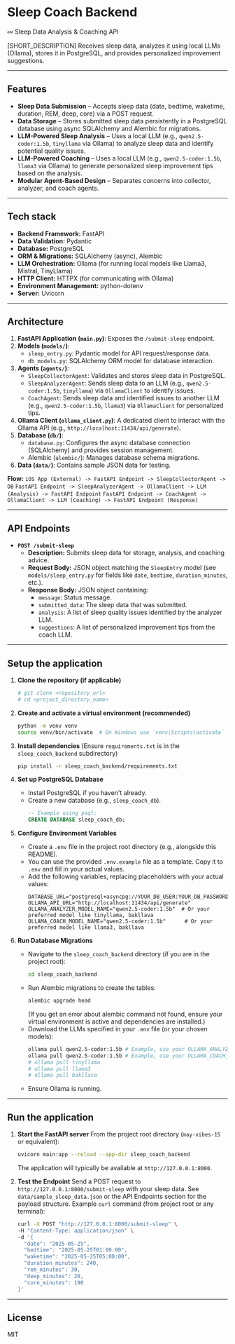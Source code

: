 # Sleep Coach Backend
💤 Sleep Data Analysis & Coaching API

[SHORT_DESCRIPTION]
Receives sleep data, analyzes it using local LLMs (Ollama), stores it in PostgreSQL, and provides personalized improvement suggestions.

---

## Features

- **Sleep Data Submission** – Accepts sleep data (date, bedtime, waketime, duration, REM, deep, core) via a POST request.
- **Data Storage** – Stores submitted sleep data persistently in a PostgreSQL database using async SQLAlchemy and Alembic for migrations.
- **LLM-Powered Sleep Analysis** – Uses a local LLM (e.g., `qwen2.5-coder:1.5b`, `tinyllama` via Ollama) to analyze sleep data and identify potential quality issues.
- **LLM-Powered Coaching** – Uses a local LLM (e.g., `qwen2.5-coder:1.5b`, `llama3` via Ollama) to generate personalized sleep improvement tips based on the analysis.
- **Modular Agent-Based Design** – Separates concerns into collector, analyzer, and coach agents.

---

## Tech stack

- **Backend Framework:** FastAPI
- **Data Validation:** Pydantic
- **Database:** PostgreSQL
- **ORM & Migrations:** SQLAlchemy (async), Alembic
- **LLM Orchestration:** Ollama (for running local models like Llama3, Mistral, TinyLlama)
- **HTTP Client:** HTTPX (for communicating with Ollama)
- **Environment Management:** python-dotenv
- **Server:** Uvicorn

---

## Architecture

1.  **FastAPI Application (`main.py`)**: Exposes the `/submit-sleep` endpoint.
2.  **Models (`models/`)**:
    *   `sleep_entry.py`: Pydantic model for API request/response data.
    *   `db_models.py`: SQLAlchemy ORM model for database interaction.
3.  **Agents (`agents/`)**:
    *   `SleepCollectorAgent`: Validates and stores sleep data in PostgreSQL.
    *   `SleepAnalyzerAgent`: Sends sleep data to an LLM (e.g., `qwen2.5-coder:1.5b`, `tinyllama`) via `OllamaClient` to identify issues.
    *   `CoachAgent`: Sends sleep data and identified issues to another LLM (e.g., `qwen2.5-coder:1.5b`, `llama3`) via `OllamaClient` for personalized tips.
4.  **Ollama Client (`ollama_client.py`)**: A dedicated client to interact with the Ollama API (e.g., `http://localhost:11434/api/generate`).
5.  **Database (`db/`)**:
    *   `database.py`: Configures the async database connection (SQLAlchemy) and provides session management.
    *   Alembic (`alembic/`): Manages database schema migrations.
6.  **Data (`data/`)**: Contains sample JSON data for testing.

**Flow:**
`iOS App (External) -> FastAPI Endpoint -> SleepCollectorAgent -> DB`
`FastAPI Endpoint -> SleepAnalyzerAgent -> OllamaClient -> LLM (Analysis) -> FastAPI Endpoint`
`FastAPI Endpoint -> CoachAgent -> OllamaClient -> LLM (Coaching) -> FastAPI Endpoint (Response)`

---

## API Endpoints

- **`POST /submit-sleep`**
    - **Description:** Submits sleep data for storage, analysis, and coaching advice.
    - **Request Body:** JSON object matching the `SleepEntry` model (see `models/sleep_entry.py` for fields like `date`, `bedtime`, `duration_minutes`, etc.).
    - **Response Body:** JSON object containing:
        - `message`: Status message.
        - `submitted_data`: The sleep data that was submitted.
        - `analysis`: A list of sleep quality issues identified by the analyzer LLM.
        - `suggestions`: A list of personalized improvement tips from the coach LLM.

---

## Setup the application

1.  **Clone the repository (if applicable)**
    ```bash
    # git clone <repository_url>
    # cd <project_directory_name> 
    ```

2.  **Create and activate a virtual environment (recommended)**
    ```bash
    python -m venv venv
    source venv/bin/activate  # On Windows use `venv\Scripts\activate`
    ```

3.  **Install dependencies**
    (Ensure `requirements.txt` is in the `sleep_coach_backend` subdirectory)
    ```bash
    pip install -r sleep_coach_backend/requirements.txt
    ```

4.  **Set up PostgreSQL Database**
    - Install PostgreSQL if you haven't already.
    - Create a new database (e.g., `sleep_coach_db`).
      ```sql
      -- Example using psql:
      CREATE DATABASE sleep_coach_db;
      ```

5.  **Configure Environment Variables**
    - Create a `.env` file in the project root directory (e.g., alongside this README).
    - You can use the provided `.env.example` file as a template. Copy it to `.env` and fill in your actual values.
    - Add the following variables, replacing placeholders with your actual values:
      ```env
      DATABASE_URL="postgresql+asyncpg://YOUR_DB_USER:YOUR_DB_PASSWORD@YOUR_DB_HOST:YOUR_DB_PORT/YOUR_DB_NAME"
      OLLAMA_API_URL="http://localhost:11434/api/generate"
      OLLAMA_ANALYZER_MODEL_NAME="qwen2.5-coder:1.5b"  # Or your preferred model like tinyllama, bakllava
      OLLAMA_COACH_MODEL_NAME="qwen2.5-coder:1.5b"      # Or your preferred model like llama3, bakllava
      ```

6.  **Run Database Migrations**
    - Navigate to the `sleep_coach_backend` directory (if you are in the project root):
      ```bash
      cd sleep_coach_backend
      ```
    - Run Alembic migrations to create the tables:
      ```bash
      alembic upgrade head
      ```
      (If you get an error about alembic command not found, ensure your virtual environment is active and dependencies are installed.)
    - Download the LLMs specified in your `.env` file (or your chosen models):
      ```bash
      ollama pull qwen2.5-coder:1.5b # Example, use your OLLAMA_ANALYZER_MODEL_NAME
      ollama pull qwen2.5-coder:1.5b # Example, use your OLLAMA_COACH_MODEL_NAME 
      # ollama pull tinyllama
      # ollama pull llama3
      # ollama pull bakllava 
      ```
    - Ensure Ollama is running.

---

## Run the application

1.  **Start the FastAPI server**
    From the project root directory (`may-vibes-15` or equivalent):
    ```bash
    uvicorn main:app --reload --app-dir sleep_coach_backend
    ```
    The application will typically be available at `http://127.0.0.1:8000`.

2.  **Test the Endpoint**
    Send a POST request to `http://127.0.0.1:8000/submit-sleep` with your sleep data. See `data/sample_sleep_data.json` or the API Endpoints section for the payload structure.
    Example `curl` command (from project root or any terminal):
    ```bash
    curl -X POST "http://127.0.0.1:8000/submit-sleep" \
    -H "Content-Type: application/json" \
    -d '{
      "date": "2025-05-25",
      "bedtime": "2025-05-25T01:00:00",
      "waketime": "2025-05-25T05:00:00",
      "duration_minutes": 240,
      "rem_minutes": 30,
      "deep_minutes": 20,
      "core_minutes": 190
    }'
    ```

---

## License
MIT

